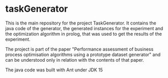 # taskGenerator

This is the main repository for the project TaskGenerator. It contains the java code of the generator, the generated instances for the experiment and the optimization algorithm in prolog, that was used to get the results of the experiment.

The project is part of the paper "Performance assessment of business process optimisation algorithms using a prototype dataset generator" and can be understood only in relation with the contents of that paper.

The java code was built with Ant under JDK 15 
